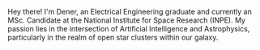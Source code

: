 Hey there! I'm Dener, an Electrical Engineering graduate and currently an MSc. Candidate at the National Institute for Space Research (INPE). My passion lies in the intersection of Artificial Intelligence and Astrophysics, particularly in the realm of open star clusters within our galaxy.
